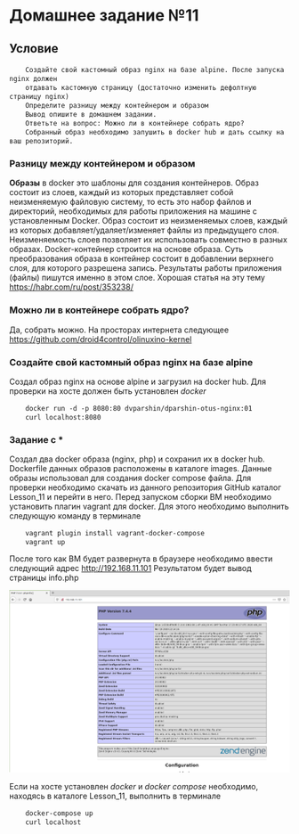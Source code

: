 # Домашнее задание №11
## Условие

        Создайте свой кастомный образ nginx на базе alpine. После запуска nginx должен
        отдавать кастомную страницу (достаточно изменить дефолтную страницу nginx)
        Определите разницу между контейнером и образом
        Вывод опишите в домашнем задании.
        Ответьте на вопрос: Можно ли в контейнере собрать ядро?
        Собранный образ необходимо запушить в docker hub и дать ссылку на ваш репозиторий.

### Разницу между контейнером и образом

**Образы** в docker это шаблоны для создания контейнеров. Образ состоит из слоев, каждый из которых представляет собой неизменяемую файловую систему, то есть это набор файлов и директорий, необходимых для работы приложения на машине с установленным Docker. Образ состоит из неизменяемых слоев, каждый из которых добавляет/удаляет/изменяет файлы из предыдущего слоя. Неизменяемость слоев позволяет их использовать совместно в разных образах.
Docker-контейнер строится на основе образа. Суть преобразования образа в контейнер состоит в добавлении верхнего слоя, для которого разрешена запись. Результаты работы приложения (файлы) пишутся именно в этом слое.
Хорошая статья на эту тему https://habr.com/ru/post/353238/

### Можно ли в контейнере собрать ядро?

Да, собрать можно. На просторах интернета следующее https://github.com/droid4control/olinuxino-kernel

### Создайте свой кастомный образ nginx на базе alpine

Создал образ nginx на основе alpine и загрузил на docker hub. Для проверки на хосте должен быть установлен *docker*

        docker run -d -p 8080:80 dvparshin/dparshin-otus-nginx:01
        curl localhost:8080

### Задание с *

Создал два docker образа (nginx, php) и сохранил их в docker hub. Dockerfile данных образов расположены в каталоге images. Данные образы использовал для создания docker compose файла.
Для проверки необходимо скачать из данного репозитория GitHub каталог Lesson_11 и перейти в него. Перед запуском сборки ВМ необходимо установить плагин vagrant для docker. Для этого необходимо выполнить следующую команду в терминале

        vagrant plugin install vagrant-docker-compose
        vagrant up

После того как ВМ будет развернута в браузере необходимо ввести следующий адрес http://192.168.11.101
Результатом будет вывод страницы info.php

![docker-compose](https://github.com/parshyn-dima/screens/blob/master/lesson11/docker-compose.png)

Если на хосте установлен *docker* и *docker compose* необходимо, находясь в каталоге Lesson_11, выполнить в терминале

        docker-compose up
        curl localhost

